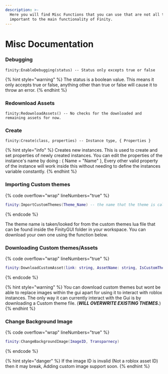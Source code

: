 ```yaml
---
description: >-
  Here you will find Misc Functions that you can use that are not all that
  important to the main functionality of Finity.
---
```


# Misc Documentation

### Debugging

```etlua
finity:EnableDebugging(status) -- Status only excepts true or false
```

{% hint style="warning" %}
The status is a boolean value. This means it only accepts true or false, anything other than true or false will cause it to throw an error.
{% endhint %}

### Redownload Assets

```etlua
finity:RedownloadAssets() -- No checks for the downloaded and remaining assets for now.
```

### Create

```etlua
finity:Create(class, properties) -- Instance type, { Properties }
```

{% hint style="info" %}
Creates new instances. This is used to create and set properties of newly created instances. You can edit the properties of the instance's name by doing : { Name = "Name" }, Every other valid property of the instance will work inside this without needing to define the instances variable constantly.
{% endhint %}

### Importing Custom themes

{% code overflow="wrap" lineNumbers="true" %}
```lua
finity:ImportCustomThemes(Theme_Name) -- the name that the theme is called.
```
{% endcode %}

The theme name is taken/looked for from the custom themes lua file that can be found inside the FinityGUI folder in your workspace. You can download your own one using the function below.

### Downloading Custom themes/Assets

{% code overflow="wrap" lineNumbers="true" %}
```lua
finity:DownloadCustomAsset(link: string, AssetName: string, IsCustomThemeFile: boolean)
```
{% endcode %}

{% hint style="warning" %}
You can download custom themes but wont be able to replace images within the gui apart for using it to interact with roblox instances. The only way it can currently interact with the Gui is by downloading a Custom theme file. (_**WILL OVERWRITE EXISTING THEMES.**_)
{% endhint %}

### Change Background Image

{% code overflow="wrap" lineNumbers="true" %}
```lua
finity:ChangeBackgroundImage(ImageID, Transparnecy)
```
{% endcode %}

{% hint style="danger" %}
If the image ID is invalid (Not a roblox asset ID) then it may break, Adding custom image support soon.
{% endhint %}

